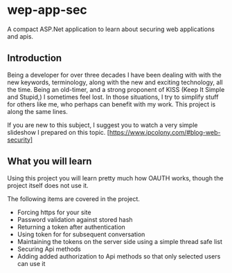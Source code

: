 # wep-app-sec
A compact ASP.Net application to learn about securing web applications and apis.

## Introduction
Being a developer for over three decades I have been dealing with with the new keywords, terminology, along with the new and exciting technology, all the time.  Being an old-timer, and a strong proponent of KISS (Keep It Simple and Stupid,) I sometimes feel lost.  In those situations, I try to simplify stuff for others like me, who perhaps can benefit with my work.  This project is along the same lines.

If you are new to this subject, I suggest you to watch a very simple slideshow I prepared on this topic.
[https://www.ipcolony.com/#blog-web-security]

## What you will learn ##
Using this project you will learn pretty much how OAUTH works, though the project itself does not use it.

The following items are covered in the project.
* Forcing https for your site
* Password validation against stored hash
* Returning a token after authentication
* Using token for for subsequent conversation
* Maintaining the tokens on the server side using a simple thread safe list
* Securing Api methods
* Adding added authorization to Api methods so that only selected users can use it
